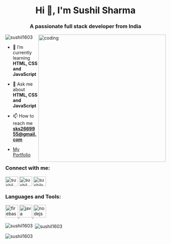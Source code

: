 <h1 align="center">Hi 👋, I'm Sushil Sharma</h1>
<h3 align="center">A passionate full stack developer from India</h3>

<img src="https://user-images.githubusercontent.com/55389276/140866485-8fb1c876-9a8f-4d6a-98dc-08c4981eaf70.gif"
    alt="coding" align="right" width="400">
<p align="left"> <img src="https://komarev.com/ghpvc/?username=sushil1603&label=Profile%20views&color=0e75b6&style=flat"
        alt="sushil1603" /> </p>

- 🌱 I’m currently learning **HTML, CSS and JavaScript**

- 💬 Ask me about **HTML, CSS and JavaScript**

- 📫 How to reach me **sks2669955@gmail.com**
-   <a href="https://Sushil1603.github.io" target="_blank">My Portfolio</a>

<h3 align="left">Connect with me:</h3>
<p align="left">
    <a href="https://codepen.io/sushil" target="blank"><img align="center"
            src="https://img.shields.io/badge/Codepen-000000?style=for-the-badge&logo=codepen&logoColor=white"
            alt="sushil" height="30" width="40" /></a>
    <a href="https://www.linkedin.com/in/sushil1603/" target="blank"><img align="center"
            src="https://img.shields.io/badge/LinkedIn-0077B5?style=for-the-badge&logo=linkedin&logoColor=black"
            alt="sushil sharma" height="30" width="40" /></a>
    <a href="https://instagram.com/sushilsharma1603" target="blank"><img align="center"
            src="https://img.shields.io/badge/Instagram-E4405F?style=for-the-badge&logo=instagram&logoColor=white"
            alt="sushilsharma1603" height="30" width="40" /></a>
</p>

<h3 align="left">Languages and Tools:</h3>
<p align="left"> <a href="https://firebase.google.com/" target="_blank" rel="noreferrer"> <img
            src="https://www.vectorlogo.zone/logos/firebase/firebase-icon.svg" alt="firebase" width="40" height="40" />
    </a> <a href="https://www.java.com" target="_blank" rel="noreferrer"> <img
            src="https://img.shields.io/badge/JavaScript-323330?style=for-the-badge&logo=javascript&logoColor=F7DF1E"
            alt="java" width="40" height="40" /> </a> <a href="https://nodejs.org" target="_blank" rel="noreferrer">
        <img src="	https://img.shields.io/badge/Node%20js-339933?style=for-the-badge&logo=nodedotjs&logoColor=white"
            alt="nodejs" width="40" height="40" /> </a> </p>

<p><img align="left"
        src="https://github-readme-stats.vercel.app/api/top-langs?username=sushil1603&show_icons=true&locale=en&layout=compact"
        alt="sushil1603" /></p>

<p>&nbsp;<img align="center"
        src="https://github-readme-stats.vercel.app/api?username=sushil1603&show_icons=true&locale=en"
        alt="sushil1603" /></p>

<p><img align="center" src="https://github-readme-streak-stats.herokuapp.com/?user=sushil1603&" alt="sushil1603" /></p>
